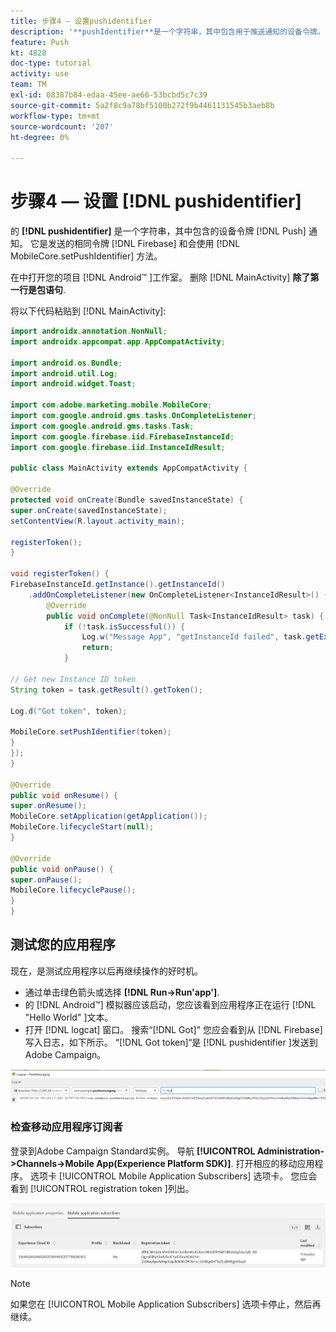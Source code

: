 ```yaml
---
title: 步骤4 — 设置pushidentifier
description: '**pushIdentifier**是一个字符串，其中包含用于推送通知的设备令牌。 它是由Firebase发送并使用MobileCore.setPushIdentifier方法传递到SDK的令牌。'
feature: Push
kt: 4828
doc-type: tutorial
activity: use
team: TM
exl-id: 08387b84-edaa-45ee-ae66-53bcbd5c7c39
source-git-commit: 5a2f8c9a78bf5100b272f9b4461131545b3aeb8b
workflow-type: tm+mt
source-wordcount: '207'
ht-degree: 0%

---
```


# 步骤4 — 设置 [!DNL pushidentifier]

的 **[!DNL pushidentifier]** 是一个字符串，其中包含的设备令牌 [!DNL Push] 通知。 它是发送的相同令牌 [!DNL Firebase] 和会使用 [!DNL MobileCore.setPushIdentifier] 方法。

在中打开您的项目 [!DNL Android™ ]工作室。 删除 [!DNL MainActivity] **除了第一行是包语句**.

将以下代码粘贴到 [!DNL MainActivity]:

<!--
Removed `{.line-numbers}` below
-->

```java
import androidx.annotation.NonNull;
import androidx.appcompat.app.AppCompatActivity;

import android.os.Bundle;
import android.util.Log;
import android.widget.Toast;

import com.adobe.marketing.mobile.MobileCore;
import com.google.android.gms.tasks.OnCompleteListener;
import com.google.android.gms.tasks.Task;
import com.google.firebase.iid.FirebaseInstanceId;
import com.google.firebase.iid.InstanceIdResult;

public class MainActivity extends AppCompatActivity {

@Override
protected void onCreate(Bundle savedInstanceState) {
super.onCreate(savedInstanceState);
setContentView(R.layout.activity_main);

registerToken();
}

void registerToken() {
FirebaseInstanceId.getInstance().getInstanceId()
    .addOnCompleteListener(new OnCompleteListener<InstanceIdResult>() {
        @Override
        public void onComplete(@NonNull Task<InstanceIdResult> task) {
            if (!task.isSuccessful()) {
                Log.w("Message App", "getInstanceId failed", task.getException());
                return;
            }

// Get new Instance ID token
String token = task.getResult().getToken();

Log.d("Got token", token);

MobileCore.setPushIdentifier(token);
}
});
}

@Override
public void onResume() {
super.onResume();
MobileCore.setApplication(getApplication());
MobileCore.lifecycleStart(null);
}

@Override
public void onPause() {
super.onPause();
MobileCore.lifecyclePause();
}
}
```

## 测试您的应用程序

现在，是测试应用程序以后再继续操作的好时机。

* 通过单击绿色箭头或选择 **[!DNL Run->Run'app']**.
* 的 [!DNL Android™] 模拟器应该启动，您应该看到应用程序正在运行 [!DNL "Hello World" ]文本。
* 打开 [!DNL logcat] 窗口。 搜索“[!DNL Got]&quot; 您应会看到从 [!DNL Firebase] 写入日志，如下所示。 “[!DNL Got token]“是 [!DNL pushidentifier ]发送到Adobe Campaign。

![logcat-token](assets/logcat-got-token.PNG)

### 检查移动应用程序订阅者

登录到Adobe Campaign Standard实例。
导航 **[!UICONTROL Administration->Channels->Mobile App(Experience Platform SDK)]**. 打开相应的移动应用程序。 选项卡 [!UICONTROL Mobile Application Subscribers] 选项卡。 您应会看到 [!UICONTROL registration token ]列出。

![移动应用程序订阅者](assets/mobile-application-subscribers.PNG)

>[!NOTE]
>
>如果您在 [!UICONTROL Mobile Application Subscribers] 选项卡停止，然后再继续。
